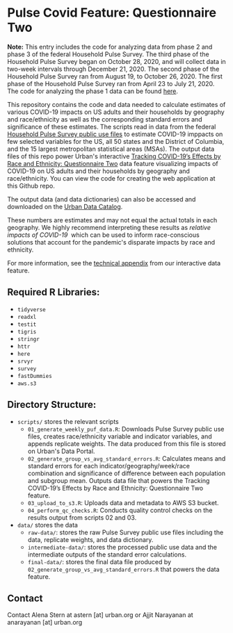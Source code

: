 # Pulse Covid Feature: Questionnaire Two

**Note:** This entry includes the code for analyzing data from phase 2 and phase 3 of the federal Household Pulse Survey. The third phase of the Household Pulse Survey began on October 28, 2020, and will collect data in two-week intervals through December 21, 2020. The second phase of the Household Pulse Survey ran from August 19,  to October 26, 2020. The first phase of the Household Pulse Survey ran from April 23 to July 21, 2020.  The code for analyzing the phase 1 data can be found [here](https://github.com/UrbanInstitute/pulse_covid_feature).

This repository contains the code and data needed to calculate estimates of
various COVID-19 impacts on US adults and their households by geography and
race/ethnicity as well as the corresponding standard errors and significance of
these estimates. The scripts read in data from the federal [Household Pulse
Survey public use
files](https://www.census.gov/programs-surveys/household-pulse-survey/datasets.html)
to estimate COVID-19 imppacts on few selected variables for the US, all 50 states and the District of
Columbia, and the 15 largest metropolitan statistical areas (MSAs). The output
data files of this repo power Urban's interactive [Tracking COVID-19’s Effects by
Race and Ethnicity: Questionnaire Two](https://www.urban.org/features/tracking-covid-19s-effects-race-and-ethnicity-phase-two) data feature visualizing impacts of COVID-19 on US adults and
their households by geography and race/ethnicity. You can view the code for
creating the web application at this Github repo.

The output data (and data dictionaries) can also be accessed and downloaded on
the [Urban Data Catalog](https://datacatalog.urban.org/dataset/census-pulse-public-use-files-phase-2).

These numbers are estimates and may not equal the actual totals in each
geography. We highly recommend interpreting these results as *relative impacts
of COVID-19*  which can be used to inform race-conscious solutions that account for the pandemic's
disparate impacts by race and ethnicity.

For more information, see the [technical appendix](https://www.urban.org/sites/default/files/2020-10/tracking_covid-19s_effects_by_race_and_ethnicity_phase_2_appendix.pdf) from our interactive data feature.

## Required R Libraries:
- `tidyverse`
- `readxl`
- `testit`
- `tigris`
- `stringr`
- `httr`
- `here`
- `srvyr`
- `survey`
- `fastDummies`
- `aws.s3`

## Directory Structure:
- `scripts/` stores the relevant scripts
    - `01_generate_weekly_puf_data.R`: Downloads Pulse Survey public use files, creates race/ethnicity variable and indicator variables, and appends replicate weights. The data produced from this file is stored on Urban's Data Portal.
    - `02_generate_group_vs_avg_standard_errors.R`: Calculates means and standard errors for each indicator/geography/week/race combination and significance of difference between each population and subgroup mean. Outputs data file that powers the Tracking COVID-19’s Effects by Race and Ethnicity: Questionnaire Two feature. 
    - `03_upload_to_s3.R`: Uploads data and metadata to AWS S3 bucket.
    - `04_perform_qc_checks.R`: Conducts quality control checks on the results output from scripts 02 and 03. 
- `data/` stores the data
    - `raw-data/`: stores the raw Pulse Survey public use files including the data, replicate weights, and data dictionary.
    - `intermediate-data/`: stores the processed public use data and the intermediate outputs of the standard error calculations.
    - `final-data/`: stores the final data file produced by `02_generate_group_vs_avg_standard_errors.R` that powers the data feature.

## Contact
Contact Alena Stern at astern [at] urban.org or Ajjit Narayanan at anarayanan [at] urban.org

